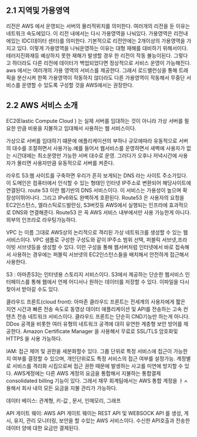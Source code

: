 ## 2.1 지역및 가용영역

리전은 AWS 에서 운영되는 서버의 물리적위치를 의미한다. 여러개의 리전을 둔 이유는 네트워크 속도에있다. 이 리전 내에서는 다시 가용영역을 나눠있다. 가용영역은 리전내에있는 IDC(데이터 센터)를 의미한다. 기본적으로 리전안에는 2개이상의 가용영역을 가지고 있다. 이렇게 가용영역을 나눠운영하는 이유는 대형 재해를 대비하기 위해서이다. 테러지진화재등 예상하지 못한 재해가 발생할 경우 한 리전이 작동 불능이된다. 그렇다고 하더라도 다른 리전에 데이터가 백업되었다면 정상적으로 서비스 운영이 가능해진다. 
aws 에서는 여러개의 가용 영역의 서비스를 제공한다. 그래서 로드밸런싱을 통해 트래픽을 분산시켜 한쪽 가용영역이 작동하지 않더라도 다른 가용영역이 작동해서 무중단 서비스를 운영할 수 있도록 구성할 것을 AWS에서는 권장한다. 

## 2.2 AWS 서비스 소개

EC2(Elastic Compute Cloud ) 는 실제 서버를 임대하는 것이 아니라 가상 서버를 필요한 만큼 비용을 지불하고 임대해서 사용하는 웹 서비스이다.

가상으로 서버를 임대하기 떄문에 애플리케이션의 부하나 규모에따라 유동적으로 서버의 대수를 조절하면서 사용가능.예를 들어서 웹서비스를 운영하면서 새벽에 사용자가 없는 시간대에는 최소운영만 가능한 서버 대수로 운영. 그러다가 오후나 저녁시간에 사용자가 몰리면 사용자만큼 유동적으로 서버를 켜준다. 

라우트 53:웹 사이트를 구축하면 우리가 흔히 보게되는 DNS 라는 사이트 주소가있다. 이 도메인은 컴퓨터에서 인식할 수 있는 형태인 인터넷 IP주소로 변환되어 해당사이트에 연결된다. route 53 이란 웹기반의 DNS 서비스이다. 이 서비스는 가용성이 높으며 확장성이뛰어나다. 그리고 IPv6와도 완벽하게 호환된다.
Route53 은 사용자의 요청을 EC2인스턴스, 엘라스틱로드발란싱, S3버킷등 AWS에서 실행되는 인프라에 효과적으로 DNS와 연결해준다.
Route53 은 꼭 AWS 서비스 내부에서만 사용 가능한게 아니다. 외부의 인프라로 라우팅가능하다.

VPC 는 이름 그대로 AWS상의 논리적으로 격리된 가상 네트워크를 생성할 수 있는 웹서비스이다. VPC 샘플로 구성한 구성도와 같이  IP주소 범위 선택, 퍼블릭 서브넷,프라이빗 서브넷등을 생성할 수 있다. 이런 구성을 통해 웹서버처럼 인터넷에서 바로 접속해서 사용하는 경우에는 퍼블릭 서브넷의 EC2인스턴스들을 배치해서 안전하게 접근해서 사용한다. 

S3 : 아마존S3는 인터넷용 스토리지 서비스이다. S3에서 제공하는 단순한 웹서비스 인터페이스를 통해 웹에서 언제 어디서나 원하는 데이터를 저장할 수 있다. 이파일을 다시 찾아서 받아갈 수도 있다. 

클라우드 프론트(cloud front): 아마존 클라우드 프론트는 전세계의 사용자에게 짧은 지연 시간과 빠른 전송 속도로 동영상 데이터 애플리케이션 및 API를 전송하는 고속 컨텐츠 전송 네트워크 서비스이다. 클라우드 프론트는 단순히 CND기능만 하는게 아니다. DDos 공격을 비롯한 여러 유형의 네트워크 공격에 대히 유연한 계층형 보안 방어를 제공한다. Amazon Certificate Manager 을 사용해서 무료로 SSL/TLS 암호화및 HTTPS 을 사용 가능하다.

IAM: 접근 제어 및 권한을 세분화할수 있다. 그룹 단위로 특정 서비스에 접근이 가능한지 여부를 결정할 수 있으며, 개인단위로도 특정 서비스의 접근 여부를 설정가능. 계정별로 서비스를 격리화 시킴으로써 접근 권한 때문에 발생하는 사고를 미연에 방지할 수 있다. AWS계정에는 다른 AWS 계정의 요금을 통합해서 지불하는 통합결제 consolidated billing 기능이 있다. 그래서 재무 회계팀에서는 AWS 통합 계정을 ㅏㅅ용해서 회사 내의 모든 요금을 지불 관리가 가능하다. 

데이터 베이스: 관계형, 키-값 , 문서, 인메모리, 그래프


API 게이트 웨이: AWS API 게이트 웨이는 REST API 및 WEBSOCK API 를 생성, 게시, 유지, 관리 모니터링, 보안을 할 수있는 AWS 서비스이다. 수신한 API호출과 전송한 데이터 양에 대한 요금만 결제된다. 